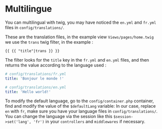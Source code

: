 # Multilingue

You can multilingual with twig, you may have noticed the `en.yml` and `fr.yml` files in `config/translations/`.

These are the translation files, in the example view `Views/pages/home.twig` we use the `trans` twig filter, in the example :
```twig
{{ {{ "title"|trans }} }}
```
The filter looks for the `title` key in the `fr.yml` and `en.yml` files, and then returns the value according to the language used :
```yaml
# config/translations/fr.yml
title: 'Bonjour le monde !'
```
```yaml
# config/translations/en.yml
title: 'Hello world!'
```

To modify the default language, go to the `config/container.php` container, find and modify the value of the `$defaultLang` variable:
In our case, replace `en` with `fr`, make sure you have your language files in `config/translations/`.
You can change the language via the session like this `$session->set('lang', 'fr')` in your `controllers` and `middlewares` if necessary.
